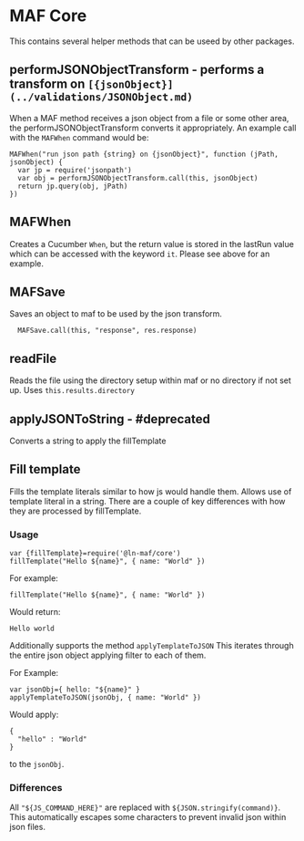 # MAF Core
This contains several helper methods that can be useed by other packages.

## performJSONObjectTransform - performs a transform on `[{jsonObject}](../validations/JSONObject.md)`
When a MAF method receives a json object from a file or some other area, the performJSONObjectTransform converts it appropriately.  An example call with the `MAFWhen` command would be:
```
MAFWhen("run json path {string} on {jsonObject}", function (jPath, jsonObject) {
  var jp = require('jsonpath')
  var obj = performJSONObjectTransform.call(this, jsonObject)
  return jp.query(obj, jPath)
})
```

## MAFWhen
Creates a Cucumber `When`, but the return value is stored in the lastRun value which can be accessed with the keyword `it`.
Please see above for an example.

## MAFSave
Saves an object to maf to be used by the json transform.
```
  MAFSave.call(this, "response", res.response)
```

## readFile
Reads the file using the directory setup within maf or no directory if not set up.  Uses `this.results.directory`

## applyJSONToString  - #deprecated
Converts a string to apply the fillTemplate 

## Fill template
Fills the template literals similar to how js would handle them.  Allows use of template literal in a string.  There are a couple of key differences with how they are processed by fillTemplate.

### Usage
```
var {fillTemplate}=require('@ln-maf/core')
fillTemplate("Hello ${name}", { name: "World" })
```

For example: 
```
fillTemplate("Hello ${name}", { name: "World" })
```
Would return:
```
Hello world
```

Additionally supports the method `applyTemplateToJSON`
This iterates through the entire json object applying filter to each of them.

For Example:

```
var jsonObj={ hello: "${name}" }
applyTemplateToJSON(jsonObj, { name: "World" })
```
Would apply:
```
{
  "hello" : "World"
}
```
to the `jsonObj`.


### Differences
All `"${JS_COMMAND_HERE}"` are replaced with `${JSON.stringify(command)}`.  This automatically escapes some characters to prevent invalid json within json files.

